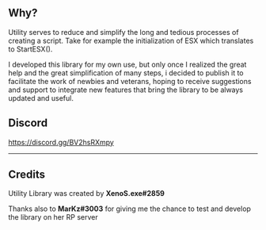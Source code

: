 ## Why?
Utility serves to reduce and simplify the long and tedious processes of creating a script.
Take for example the initialization of ESX which translates to StartESX().

I developed this library for my own use, but only once I realized the great help and the great simplification of many steps, i decided to publish it to facilitate the work of newbies and veterans, hoping to receive suggestions and support to integrate new features that bring the library to be always updated and useful.

## Discord
https://discord.gg/BV2hsRXmpy

---

## Credits
Utility Library was created by **XenoS.exe#2859**

Thanks also to **MarKz#3003** for giving me the chance to test and develop the library on her RP server

